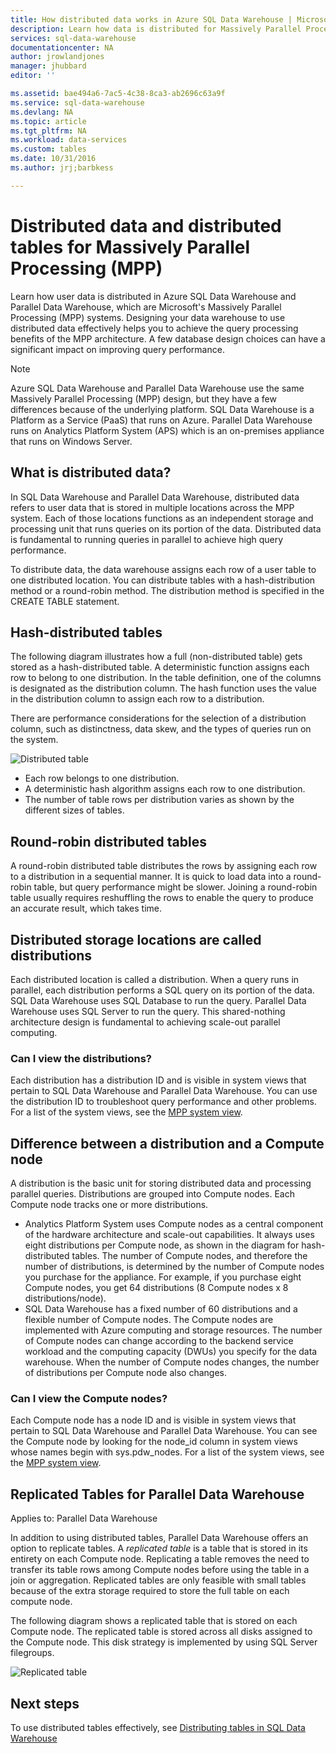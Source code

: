 ```yaml
---
title: How distributed data works in Azure SQL Data Warehouse | Microsoft Docs
description: Learn how data is distributed for Massively Parallel Processing (MPP) and the options for distributing tables in Azure SQL Data Warehouse and Parallel Data Warehouse.
services: sql-data-warehouse
documentationcenter: NA
author: jrowlandjones
manager: jhubbard
editor: ''

ms.assetid: bae494a6-7ac5-4c38-8ca3-ab2696c63a9f
ms.service: sql-data-warehouse
ms.devlang: NA
ms.topic: article
ms.tgt_pltfrm: NA
ms.workload: data-services
ms.custom: tables
ms.date: 10/31/2016
ms.author: jrj;barbkess

---
```

# Distributed data and distributed tables for Massively Parallel Processing (MPP)
Learn how user data is distributed in Azure SQL Data Warehouse and Parallel Data Warehouse, which are Microsoft's Massively Parallel Processing (MPP) systems. Designing your data warehouse to use distributed data effectively helps you to achieve the query processing benefits of the MPP architecture. A few database design choices can have a significant impact on improving query performance.  

> [!NOTE]
> Azure SQL Data Warehouse and Parallel Data Warehouse use the same Massively Parallel Processing (MPP) design, but they have a few differences because of the underlying platform. SQL Data Warehouse is a Platform as a Service (PaaS) that runs on Azure. Parallel Data Warehouse runs on Analytics Platform System (APS) which is an on-premises appliance that runs on Windows Server.
> 
> 

## What is distributed data?
In SQL Data Warehouse and Parallel Data Warehouse, distributed data refers to user data that is stored in multiple locations across the MPP system. Each of those locations functions as an independent storage and processing unit that runs queries on its portion of the data. Distributed data is fundamental to running queries in parallel to achieve high query performance.

To distribute data, the data warehouse assigns each row of a user table to one distributed location.  You can distribute tables with a hash-distribution method or a round-robin method. The distribution method is specified in the CREATE TABLE statement. 

## Hash-distributed tables
The following diagram illustrates how a full (non-distributed table) gets stored as a hash-distributed table. A deterministic function assigns each row to belong to one distribution. In the table definition, one of the columns is designated as the distribution column. The hash function uses the value in the distribution column to assign each row to a distribution.

There are performance considerations for the selection of a distribution column, such as distinctness, data skew, and the types of queries run on the system.

![Distributed table](media/sql-data-warehouse-distributed-data/hash-distributed-table.png "Distributed table")  

* Each row belongs to one distribution.  
* A deterministic hash algorithm assigns each row to one distribution.  
* The number of table rows per distribution varies as shown by the different sizes of tables.

## Round-robin distributed tables
A round-robin distributed table distributes the rows by assigning each row to a distribution in a sequential manner. It is quick to load data into a round-robin table, but query performance might be slower.  Joining a round-robin table usually requires reshuffling the rows to enable the query to produce an accurate result, which takes time.

## Distributed storage locations are called distributions
Each distributed location is called a distribution. When a query runs in parallel, each distribution performs a SQL query on its portion of the data. SQL Data Warehouse uses SQL Database to run the query. Parallel Data Warehouse uses SQL Server to run the query. This shared-nothing architecture design is fundamental to achieving scale-out parallel computing.

### Can I view the distributions?
Each distribution has a distribution ID and is visible in system views that pertain to SQL Data Warehouse and Parallel Data Warehouse. You can use the distribution ID to troubleshoot query performance and other problems. For a list of the system views, see the [MPP system view](sql-data-warehouse-reference-tsql-statements.md).

## Difference between a distribution and a Compute node
A distribution is the basic unit for storing distributed data and processing parallel queries. Distributions are grouped into Compute nodes. Each Compute node tracks one or more distributions.  

* Analytics Platform System uses Compute nodes as a central component of the hardware architecture and scale-out capabilities. It always uses eight distributions per Compute node, as shown in the diagram for hash-distributed tables. The number of Compute nodes, and therefore the number of distributions, is determined by the number of Compute nodes you purchase for the appliance. For example, if you purchase eight Compute nodes, you get 64 distributions (8 Compute nodes x 8 distributions/node). 
* SQL Data Warehouse has a fixed number of 60 distributions and a flexible number of Compute nodes. The Compute nodes are implemented with Azure computing and storage resources. The number of Compute nodes can change according to the backend service workload and the computing capacity (DWUs) you specify for the data warehouse. When the number of Compute nodes changes, the number of distributions per Compute node also changes. 

### Can I view the Compute nodes?
Each Compute node has a node ID and is visible in system views that pertain to SQL Data Warehouse and Parallel Data Warehouse.  You can see the Compute node by looking for the node_id column in system views whose names begin with sys.pdw_nodes. For a list of the system views, see the [MPP system view](sql-data-warehouse-reference-tsql-statements.md).

## <a name="Replicated"></a>Replicated Tables for Parallel Data Warehouse
Applies to: Parallel Data Warehouse

In addition to using distributed tables, Parallel Data Warehouse offers an option to replicate tables. A *replicated table* is a table that is stored in its entirety on each Compute node. Replicating a table removes the need to transfer its table rows among Compute nodes before using the table in a join or aggregation. Replicated tables are only feasible with small tables because of the extra storage required to store the full table on each compute node.  

The following diagram shows a replicated table that is stored on each Compute node. The replicated table is stored across all disks assigned to the Compute node. This disk strategy is implemented by using SQL Server filegroups.  

![Replicated table](media/sql-data-warehouse-distributed-data/replicated-table.png "Replicated table") 

## Next steps
To use distributed tables effectively, see [Distributing tables in SQL Data Warehouse](sql-data-warehouse-tables-distribute.md)  

